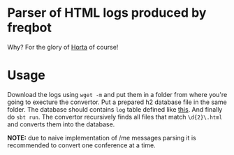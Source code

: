 # Parser of HTML logs produced by freqbot #

Why? For the glory of [Horta](https://github.com/codingteam/horta-hell/) of course!

# Usage #

Download the logs using `wget -m` and put them in a folder from where
you're going to execture the convertor. Put a prepared h2 database
file in the same folder. The database should contains `log` table
defined like
[this](https://github.com/codingteam/horta-hell/blob/master/src/main/resources/db/log/V2__Create-log-table.sql). And
finally do `sbt run`. The convertor recursively finds all files that
match `\d{2}\.html` and converts them into the database.

**NOTE:** due to naive implementation of /me messages parsing it is
recommended to convert one conference at a time.
